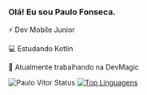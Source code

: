 ### Olá! Eu sou Paulo Fonseca.


⚡ Dev Mobile Junior

💻 Estudando Kotlin

🔭 Atualmente trabalhando na DevMagic


![Paulo Vitor Status](https://github-readme-stats.vercel.app/api?username=PauloVOFonseca&show_icons=true&theme=radical&count_private=true) [![Top Linguagens](https://github-readme-stats.vercel.app/api/top-langs/?username=PauloVOFonseca&theme=radical)](https://github.com/PauloVOFonseca/github-readme-stats)

<!--
**PauloVOFonseca/PauloVOFonseca** is a ✨ _special_ ✨ repository because its `README.md` (this file) appears on your GitHub profile.

Here are some ideas to get you started:

- 🔭 I’m currently working on ...
- 🌱 I’m currently learning ...
- 👯 I’m looking to collaborate on ...
- 🤔 I’m looking for help with ...
- 💬 Ask me about ...
- 📫 How to reach me: ...
- 😄 Pronouns: ...
- ⚡ Fun fact: ...
-->
